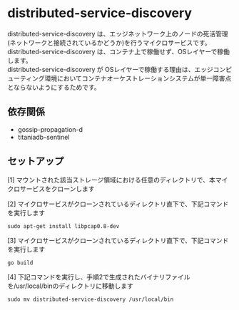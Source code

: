 # distributed-service-discovery  
distributed-service-discovery は、エッジネットワーク上のノードの死活管理(ネットワークと接続されているかどうか)を行うマイクロサービスです。  
distributed-service-discovery は、コンテナ上で稼働せず、OSレイヤーで稼働します。  
distributed-service-discovery が OSレイヤーで稼働する理由は、エッジコンピューティング環境においてコンテナオーケストレーションシステムが単一障害点とならないようにするためです。  

## 依存関係

- gossip-propagation-d  
- titaniadb-sentinel  

## セットアップ ##
[1] マウントされた該当ストレージ領域における任意のディレクトリで、本マイクロサービスをクローンします

[2] マイクロサービスがクローンされているディレクトリ直下で、下記コマンドを実行します

```
sudo apt-get install libpcap0.8-dev
```

[3] マイクロサービスがクローンされているディレクトリ直下で、下記コマンドを実行します

```
go build
```

[4] 下記コマンドを実行し、手順2で生成されたバイナリファイルを/usr/local/binのディレクトリに移動します

```
sudo mv distributed-service-discovery /usr/local/bin
```

